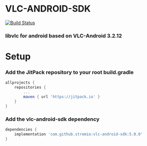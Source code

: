 # VLC-ANDROID-SDK

[![Build Status](https://travis-ci.com/Stremio/vlc-android-sdk.svg?branch=master)](https://travis-ci.com/Stremio/vlc-android-sdk)

### libvlc for android based on VLC-Android 3.2.12

# Setup

### Add the JitPack repository to your root build.gradle

```gradle
allprojects {
    repositories {
        ...
        maven { url 'https://jitpack.io' }
    }
}
```

### Add the vlc-android-sdk dependency

```gradle
dependencies {
    implementation 'com.github.stremio:vlc-android-sdk:5.0.0'
}
```